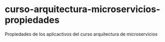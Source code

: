 # curso-arquitectura-microservicios-propiedades
Propiedades de los aplicactivos del curso arquitectura de microservicios
